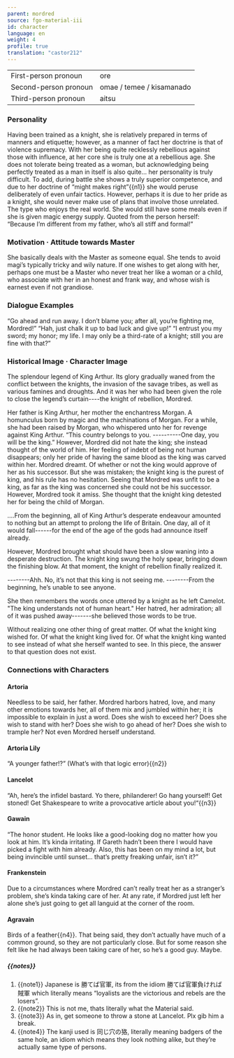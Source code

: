 ```yaml
---
parent: mordred
source: fgo-material-iii
id: character
language: en
weight: 4
profile: true
translation: "castor212"
---
```


<table>
  <tr><td>First-person pronoun</td><td>ore</td></tr>
  <tr><td>Second-person pronoun</td><td>omae / temee / kisamanado</td></tr>
  <tr><td>Third-person pronoun</td><td>aitsu</td></tr>
</table>

### Personality

Having been trained as a knight, she is relatively prepared in terms of manners and etiquette; however, as a manner of fact her doctrine is that of violence supremacy. With her being quite recklessly rebellious against those with influence, at her core she is truly one at a rebellious age.
She does not tolerate being treated as a woman, but acknowledging being perfectly treated as a man in itself is also quite… her personality is truly difficult.
To add, during battle she shows a truly superior competence, and due to her doctrine of “might makes right”{{n1}} she would peruse deliberately of even unfair tactics.
However, perhaps it is due to her pride as a knight, she would never make use of plans that involve those unrelated.
The type who enjoys the real world. She would still have some meals even if she is given magic energy supply.
Quoted from the person herself: “Because I’m different from my father, who’s all stiff and formal!”

### Motivation · Attitude towards Master

She basically deals with the Master as someone equal. She tends to avoid magi’s typically tricky and wily nature. If one wishes to get along with her, perhaps one must be a Master who never treat her like a woman or a child, who associate with her in an honest and frank way, and whose wish is earnest even if not grandiose.

### Dialogue Examples

“Go ahead and run away. I don’t blame you; after all, you’re fighting me, Mordred!”
“Hah, just chalk it up to bad luck and give up!”
“I entrust you my sword; my honor; my life. I may only be a third-rate of a knight; still you are fine with that?”

### Historical Image · Character Image

The splendour legend of King Arthur.
Its glory gradually waned from the conflict between the knights, the invasion of the savage tribes, as well as various famines and droughts. And it was her who had been given the role to close the legend’s curtain----the knight of rebellion, Mordred.

Her father is King Arthur, her mother the enchantress Morgan.
A homunculus born by magic and the machinations of Morgan.
For a while, she had been raised by Morgan, who whispered unto her for revenge against King Arthur.
“This country belongs to you. ----------One day, you will be the king.”
However, Mordred did not hate the king; she instead thought of the world of him.
Her feeling of indebt of being not human disappears; only her pride of having the same blood as the king was carved within her.
Mordred dreamt. Of whether or not the king would approve of her as his successor. But she was mistaken; the knight king is the purest of king, and his rule has no hesitation.
Seeing that Mordred was unfit to be a king, as far as the king was concerned she could not be his successor.
However, Mordred took it amiss. She thought that the knight king detested her for being the child of Morgan.

….From the beginning, all of King Arthur’s desperate endeavour amounted to nothing but an attempt to prolong the life of Britain. One day, all of it would fall------for the end of the age of the gods had announce itself already.

However, Mordred brought what should have been a slow waning into a desperate destruction.
The knight king swung the holy spear, bringing down the finishing blow. At that moment, the knight of rebellion finally realized it.

--------Ahh. No, it’s not that this king is not seeing me.
--------From the beginning, he’s unable to see anyone.

She then remembers the words once uttered by a knight as he left Camelot.
"The king understands not of human heart."
Her hatred, her admiration; all of it was pushed away-------she believed those words to be true.

Without realizing one other thing of great matter.
Of what the knight king wished for. Of what the knight king lived for.
Of what the knight king wanted to see instead of what she herself wanted to see.
In this piece, the answer to that question does not exist.

### Connections with Characters

#### Artoria

Needless to be said, her father. Mordred harbors hatred, love, and many other emotions towards her, all of them mix and jumbled within her; it is impossible to explain in just a word. Does she wish to exceed her? Does she wish to stand with her? Does she wish to go ahead of her? Does she wish to trample her? Not even Mordred herself understand.

#### Artoria Lily

“A younger father!?” (What’s with that logic error){{n2}}

#### Lancelot

“Ah, here’s the infidel bastard. Yo there, philanderer! Go hang yourself! Get stoned! Get Shakespeare to write a provocative article about you!“{{n3}}

#### Gawain

“The honor student. He looks like a good-looking dog no matter how you look at him. It’s kinda irritating. If Gareth hadn’t been there I would have picked a fight with him already. Also, this has been on my mind a lot, but being invincible until sunset… that’s pretty freaking unfair, isn’t it?”

#### Frankenstein

Due to a circumstances where Mordred can’t really treat her as a stranger’s problem, she’s kinda taking care of her. At any rate, if Mordred just left her alone she’s just going to get all languid at the corner of the room.

#### Agravain

Birds of a feather{{n4}}. That being said, they don’t actually have much of a common ground, so they are not particularly close. But for some reason she felt like he had always been taking care of her, so he’s a good guy. Maybe.

##### {{notes}}

1. {{note1}} Japanese is 勝てば官軍, its from the idiom 勝てば官軍負ければ賊軍 which literally means “loyalists are the victorious and rebels are the losers”.
2. {{note2}} This is not me, thats literally what the Material said.
3. {{note3}} As in, get someone to throw a stone at Lancelot. Plx gib him a break.
4. {{note4}} The kanji used is 同じ穴の狢, literally meaning badgers of the same hole, an idiom which means they look nothing alike, but they’re actually same type of persons.
